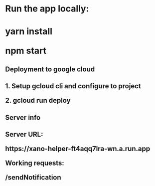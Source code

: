 <h1>Run the app locally: <h1>

<p>yarn install</p>
<p>npm start</p>

<h2>Deployment to google cloud<h2>
<p>1. Setup gcloud cli and configure to project</p>
<p>2. gcloud run deploy</p>

<h2>Server info<h2>
<p>Server URL:</p>
<p>https://xano-helper-ft4aqq7lra-wn.a.run.app</p>

<p>Working requests:</p>
<p>/sendNotification</p>